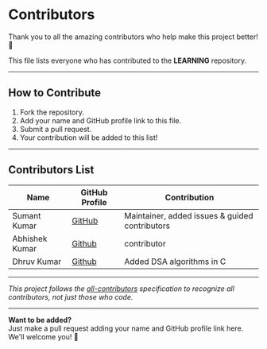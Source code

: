 # Contributors

Thank you to all the amazing contributors who help make this project better! 🙌

This file lists everyone who has contributed to the **LEARNING** repository.

---

## How to Contribute
1. Fork the repository.
2. Add your name and GitHub profile link to this file.
3. Submit a pull request.
4. Your contribution will be added to this list!

---

## Contributors List

| Name | GitHub Profile | Contribution |
|------|----------------|-------------|
| Sumant Kumar | [GitHub](https://github.com/bugOpsX) | Maintainer, added issues & guided contributors |
| Abhishek Kumar | [Github](https://github.com/Abhishek-Kumar498) | contributor | added files |
| Dhruv Kumar | [Github](https://github.com/FuturistForever) | Added DSA algorithms in C |

---

*This project follows the [all-contributors](https://allcontributors.org/) specification to recognize all contributors, not just those who code.*

---

**Want to be added?**  
Just make a pull request adding your name and GitHub profile link here. We'll welcome you! 🎉
